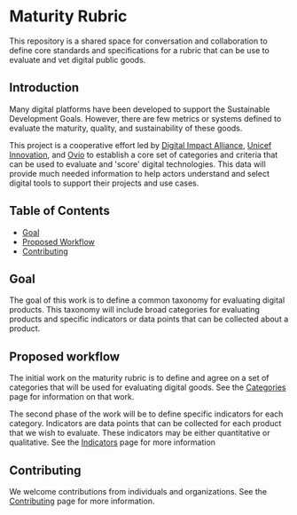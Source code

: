 # Maturity Rubric

This repository is a shared space for conversation and collaboration to define core
standards and specifications for a rubric that can be use to evaluate and vet digital
public goods. 


## Introduction

Many digital platforms have been developed to support the Sustainable Development Goals. 
However, there are few metrics or systems defined to evaluate the maturity, quality, and
sustainability of these goods. 

This project is a cooperative effort led by [Digital Impact Alliance](https://digitalimpactalliance.org), [Unicef Innovation](https://www.unicef.org/innovation/), and [Ovio](https://ovio.com) to establish
a core set of categories and criteria that can be used to evaluate and 'score' digital 
technologies. This data will provide much needed information to help actors understand and 
select digital tools to support their projects and use cases.


## Table of Contents

- [Goal](#goal)
- [Proposed Workflow](#proposed-workflow)
- [Contributing](#contributing)


## Goal

The goal of this work is to define a common taxonomy for evaluating digital products.
This taxonomy will include broad categories for evaluating products and specific indicators
or data points that can be collected about a product. 


## Proposed workflow

The initial work on the maturity rubric is to define and agree on a set of categories that 
will be used for evaluating digital goods. See the [Categories](categories.md) page for 
information on that work.

The second phase of the work will be to define specific indicators for each category. 
Indicators are data points that can be collected for each product that we wish to evaluate. 
These indicators may be either quantitative or qualitative. See the [Indicators](indicators.md) 
page for more information


## Contributing

We welcome contributions from individuals and organizations. See the 
[Contributing](CONTRIBUTING.md) page for more information.
